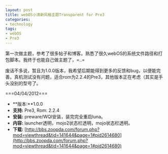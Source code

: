 ```yaml
---
layout: post
title: webOS小清新风格主题Transparent for Pre3
categories:
- technology
tags:
- webOS
- Pre3
---
```


第一次做主题，参考了很多帖子和博客。熟悉了很久webOS的系统文件路径和打包脚本。我终于也能自己做主题了，=..=

废话不多说，暂且为1.0.0版本，我希望后期能得到更多的反馈和bug，以便能完善。真机测试没有问题，适合rom为2.2.4的Pre3，其他版本正在考虑（其实是手头没别的型号了。

===04/04/2012===

* **版本:**1.0.0
* **支持:** Pre3, Rom: 2.2.4
* **安装:** preware/WQI安装，装完完全重启luna。
* **内容:** launcher透明，mojo2状态栏透明，mojo状态栏透明。
* **下载:** [http://bbs.zoopda.com/forum.php?mod=viewthread&tid=141644&page=1#pid2614680](http://bbs.zoopda.com/forum.php?mod=viewthread&tid=141644&page=1#pid2614680)